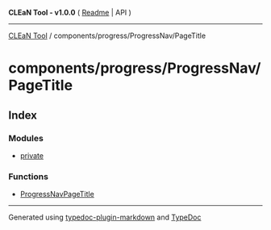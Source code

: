 **CLEaN Tool - v1.0.0** ( [Readme](../../../../README.md) \| API )

***

[CLEaN Tool](../../../../modules.md) / components/progress/ProgressNav/PageTitle

# components/progress/ProgressNav/PageTitle

## Index

### Modules

- [private](private/README.md)

### Functions

- [ProgressNavPageTitle](functions/ProgressNavPageTitle.md)

***

Generated using [typedoc-plugin-markdown](https://www.npmjs.com/package/typedoc-plugin-markdown) and [TypeDoc](https://typedoc.org/)
